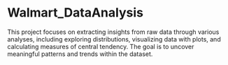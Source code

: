 # Walmart_DataAnalysis
This project focuses on extracting insights from raw data through various analyses, including exploring distributions, visualizing data with plots, and calculating measures of central tendency. The goal is to uncover meaningful patterns and trends within the dataset.
